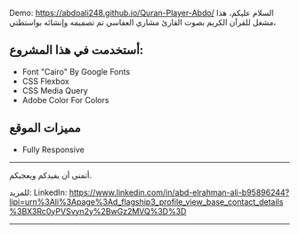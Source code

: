 Demo: https://abdoali248.github.io/Quran-Player-Abdo/
السلام عليكم، هذا مشغل للقرآن الكريم بصوت القارئ مشاري العفاسي تم تصميمه وإنشائه بواستطتي، 
## أستخدمت في هذا المشروع: 
- Font "Cairo" By Google Fonts
- CSS Flexbox
- CSS Media Query
- Adobe Color For Colors
## مميزات الموقع
- Fully Responsive
- - - -
أتمنى أن يفيدكم ويعجبكم.

للمزيد:
LinkedIn: https://www.linkedin.com/in/abd-elrahman-ali-b95896244?lipi=urn%3Ali%3Apage%3Ad_flagship3_profile_view_base_contact_details%3BX3Rc0yPVSvyn2y%2BwGz2MVQ%3D%3D
- - -
